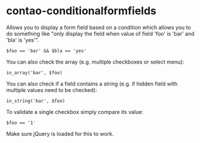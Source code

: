 contao-conditionalformfields
============================

Allows you to display a form field based on a condition which allows you to do something like "only display the field
when value of field 'foo' is 'bar' and 'bla' is 'yes'".

```
$foo == 'bar' && $bla == 'yes'
```

You can also check the array (e.g. multiple checkboxes or select menu):

```
in_array('bar', $foo)
```

You can also check if a field contains a string (e.g. if hidden field with multiple values need to be checked):

```
in_string('bar', $foo)
```

To validate a single checkbox simply compare its value:

```
$foo == '1'
```
Make sure jQuery is loaded for this to work. 
